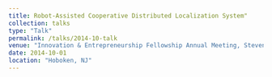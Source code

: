 ```yaml
---
title: Robot-Assisted Cooperative Distributed Localization System"
collection: talks
type: "Talk"
permalink: /talks/2014-10-talk
venue: "Innovation & Entrepreneurship Fellowship Annual Meeting, Stevens Institute of Technology"
date: 2014-10-01
location: "Hoboken, NJ"
---
```

